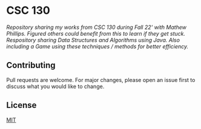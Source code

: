 # CSC 130
_Repository sharing my works from CSC 130 during Fall 22' with Mathew Phillips. Figured others could benefit from this to learn if they get stuck. Respository sharing Data Structures and Algorithms using Java. Also including a Game using these techniques / methods for better efficiency._ 

## Contributing
Pull requests are welcome. For major changes, please open an issue first to discuss what you would like to change.

## License
[MIT](https://github.com/jvniorrr/CSUS-Computer-Science/blob/main/LICENSE)